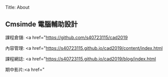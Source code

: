 Title: About

## Cmsimde 電腦輔助設計

課程倉儲: <a href="https://github.com/s40723115/cad2019</a>

內容管理: <a href="https://s40723115.github.io/cad2019/content/index.html</a>

課程網誌: <a href="https://s40723115.github.io/cad2019/blog/index.html</a>

期中影片:<a href="</a>








